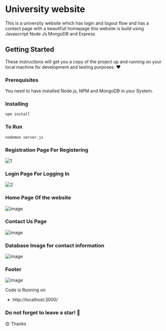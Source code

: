 # University website 


This is a university website which has login and logout flow and has a contact page with a beautifull homepage this website is build using Javascrript Node Js MongoDB and Express

## Getting Started

These instructions will get you a copy of the project up and running on your local machine for development and testing purposes. :heart:

### Prerequisites

You need to have installed Node.js, NPM and MongoDB in your System.

### Installing
```
npm install
```

### To Run
```
nodemon server.js
```

### Registration Page For Registering 


![1](https://user-images.githubusercontent.com/55074104/196818288-704fcec3-7e7e-40cb-98af-376f43a49db0.png)

### Login Page For Logging In

![2](https://user-images.githubusercontent.com/55074104/196818936-c0bb405e-bf1e-4131-a174-eba36c5a5275.png)

### Home Page Of the website 
![image](https://user-images.githubusercontent.com/55074104/196819274-16192064-7e2b-4602-8bdd-4ba44f30168d.png)


### Contact Us Page

![image](https://user-images.githubusercontent.com/55074104/196823377-52a7e48e-7773-4053-b3e8-41b7b6540311.png)


### Database Image for contact information

![image](https://user-images.githubusercontent.com/55074104/196823503-ef72ca36-8b43-4efe-b9cf-5422c893f74d.png)



### Footer

![image](https://user-images.githubusercontent.com/55074104/196819596-d002131f-3b12-4b15-974e-bf685f776529.png)



Code is Running on 
+ http://localhost:3000/

### Do not forget to leave a star! :hugs:

:heart_eyes: Thanks
